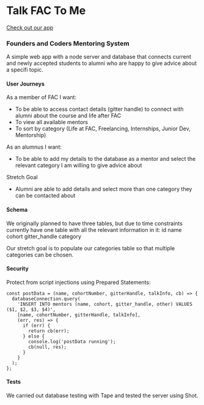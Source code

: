 # Talk FAC To Me

[Check out our app](https://talkfactome.herokuapp.com/)

### Founders and Coders Mentoring System

A simple web app with a node server and database that connects current and newly accepted students to alumni who are happy to give advice about a specifi topic.

#### User Journeys
As a member of FAC I want:
- To be able to access contact details (gitter handle) to connect with alumni about the course and life after FAC
- To view all available mentors
- To sort by category (Life at FAC, Freelancing, Internships, Junior Dev, Mentorship)

As an alumnus I want:
- To be able to add my details to the database as a mentor and select the relevant category I am willing to give advice about

Stretch Goal
- Alumni are able to add details and select more than one category they can be contacted about

#### Schema

We originally planned to have three tables, but due to time constraints currently have one table with all the relevant information in it:
id
name
cohort
gitter_handle
category

Our stretch goal is to populate our categories table so that multiple categories can be chosen.

#### Security

Protect from script injections using Prepared Statements:
```
const postData = (name, cohortNumber, gitterHandle, talkInfo, cb) => {
  databaseConnection.query(
    'INSERT INTO mentors (name, cohort, gitter_handle, other) VALUES ($1, $2, $3, $4)',
    [name, cohortNumber, gitterHandle, talkInfo],
    (err, res) => {
      if (err) {
        return cb(err);
      } else {
        console.log('postData running');
        cb(null, res);
      }
    }
  );
};
```

#### Tests
We carried out database testing with Tape and tested the server using Shot.

